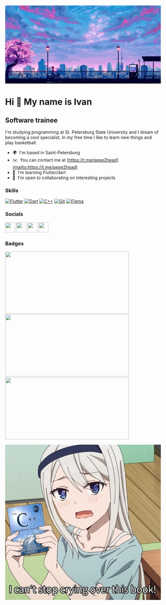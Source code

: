 ![](3339086.jpg)


Hi 👋 My name is Ivan
=====================

Software trainee
----------------


I'm studying programming at St. Petersburg State University and I dream of becoming a cool specialist. In my free time I like to learn new things and play basketball.

* 🌍  I'm based in Saint-Petersburg
* ✉️  You can contact me at [https://t.me/pepe2head](mailto:https://t.me/pepe2head)
* 🧠  I'm learning Flutter/dart
* 🤝  I'm open to collaborating on interesting projects

### Skills


<p align="left">
<a href="https://flutter.dev/" target="_blank" rel="noreferrer"><img src="https://raw.githubusercontent.com/danielcranney/readme-generator/main/public/icons/skills/flutter-colored.svg" width="36" height="36" alt="Flutter" /></a>
<a href="https://dart.dev/" target="_blank" rel="noreferrer"><img src="https://raw.githubusercontent.com/danielcranney/readme-generator/main/public/icons/skills/dart-colored.svg" width="36" height="36" alt="Dart" /></a>
<a href="https://docs.microsoft.com/en-us/cpp/?view=msvc-170" target="_blank" rel="noreferrer"><img src="https://raw.githubusercontent.com/danielcranney/readme-generator/main/public/icons/skills/cplusplus-colored.svg" width="36" height="36" alt="C++" /></a>
<a href="https://git-scm.com/" target="_blank" rel="noreferrer"><img src="https://raw.githubusercontent.com/danielcranney/readme-generator/main/public/icons/skills/git-colored.svg" width="36" height="36" alt="Git" /></a>
<a href="https://www.figma.com/" target="_blank" rel="noreferrer"><img src="https://raw.githubusercontent.com/danielcranney/readme-generator/main/public/icons/skills/figma-colored.svg" width="36" height="36" alt="Figma" /></a>
</p>


### Socials

<p align="left">
<a href="https://t.me/pepe2head" target="_blank" rel="noreferrer"><img src="https://cdn-icons-png.flaticon.com/512/5968/5968804.png" width="32" height="32" /></a>
<a href="https://vk.com/frightened_nigga" target="_blank" rel="noreferrer"><img src="https://cdn-icons-png.flaticon.com/512/5968/5968835.png" width="32" height="32" /></a>
<a href="https://www.github.com/2headpepe" target="_blank" rel="noreferrer"><img src="https://cdn-icons-png.flaticon.com/512/733/733553.png" width="32" height="32" /></a>
<a href="http://www.instagram.com/2headpepe" target="_blank" rel="noreferrer"><img src="https://raw.githubusercontent.com/danielcranney/readme-generator/main/public/icons/socials/instagram.svg" width="32" height="32" /></a></p>

### Badges


<p align="left">
<a href="https://t.me/pepe2head" target="_blank" rel="noreferrer"><img src="https://github-readme-stats.vercel.app/api/top-langs/?username=2headpepe&layout=compact&hide=Batchfile&theme=gradient_purple_dark" width="400" height="200" /></a>
<a href="https://t.me/pepe2head" target="_blank" rel="noreferrer"><img src="https://github.r2v.ch/codewars?user=2headpepe&theme=gradient_light" width="400" height="200" /></a>
<a href="https://t.me/pepe2head" target="_blank" rel="noreferrer"><img src="https://leetcard.jacoblin.cool/2headpepe?theme=unicorn" width="400" height="200" /></a>

</p>

![](ig5dff61vn451.png)








